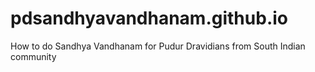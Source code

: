 # pdsandhyavandhanam.github.io
How to do Sandhya Vandhanam for Pudur Dravidians from South Indian community
